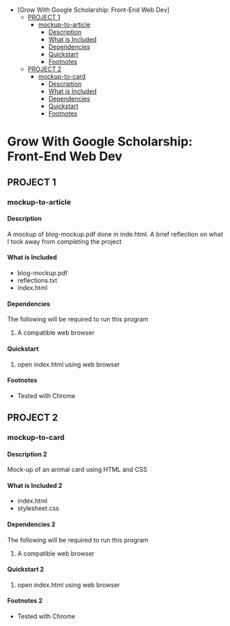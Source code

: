 # 
- [Grow With Google Scholarship: Front-End Web Dev]
	- [PROJECT 1](#project-1)
		- [mockup-to-article](#mockup-to-article)
			- [Description](#description)
			- [What is Included](#what-is-included)
			- [Dependencies](#dependencies)
			- [Quickstart](#quickstart)
			- [Footnotes](#footnotes)
	- [PROJECT 2](#project-2)
		- [mockup-to-card](#mockup-to-card)
			- [Description](#description-2)
			- [What is Included](#what-is-included-2)
			- [Dependencies](#dependencies-2)
			- [Quickstart](#quickstart-2)
			- [Footnotes](#footnotes-2)

# **Grow With Google Scholarship: Front-End Web Dev**
## **PROJECT 1**
### mockup-to-article

#### Description

A mockup of blog-mockup.pdf done in inde.html.
A brief reflection on what I took away from completing the project

#### What is Included

* blog-mockup.pdf
* reflections.txt
* index.html

#### Dependencies

The following will be required to run this program

1. A compatible web browser

#### Quickstart

1. open index.html using web browser

#### Footnotes

* Tested with Chrome

## **PROJECT 2**
### mockup-to-card

#### Description 2

Mock-up of an animal card using HTML and CSS

#### What is Included 2

* index.html
* stylesheet.css

#### Dependencies 2

The following will be required to run this program

1. A compatible web browser

#### Quickstart 2

1. open index.html using web browser

#### Footnotes 2

* Tested with Chrome
